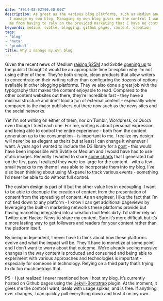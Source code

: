 ```yaml
---
date: "2014-02-02T00:00:00Z"
description: As great as the various blog platforms, such as Medium and Svbtle, are,
  I manage my own blog. Managing my own blog gives me the control I want and prevents
  me from having to rely on the provided marketing that I have no control over.
keywords: medium, svbtle, blogging, github pages, content, creation
tags:
- 'blog'
- 'meta'
- 'product'
title: Why I manage my own blog
---
```


Given the recent news of Medium <a href="http://recode.net/2014/01/28/medium-evan-williams-post-twitter-media-startup-raises-25-million-round/" target="_blank">raising $25M</a> and Svbtle <a href="http://blog.svbtle.com/open-for-everyone" target="_blank">opening up</a> to the public I thought it would be an appropriate time to explain why I’m not using either of them. They’re both simple, clean products that allow writers to concentrate on their writing rather than configuring the dozens of options available in other blogging platforms. They’ve also done a great job with the typography that makes the content enjoyable to read. Compared to the other content websites out there, they’re incredible fast - they have a minimal structure and don’t load a ton of external content - especially when compared to the major publishers out there now such as the news sites and the social networks.

Yet I’m not writing on either of them, nor on Tumblr, Wordpress, or Quora even though I tried each one. For me, writing is about personal expression and being able to control the entire experience - both from the content generation up to the consumption - is important to me. I realize my design will never be as elegant as theirs but at least I can change it whenever I want. A year ago I wanted to include the D3 library for a <a href="http://dangoldin.com/2013/02/12/analysis-of-lincolns-words/">post</a> - this would have been impossible with Svbtle or Medium and I would have had to use static images. Recently I wanted to share <a href="http://dangoldin.com/2014/01/09/taxi-prices-around-the-world/">some charts</a> that I generated but on the first pass I realized they were too large for the content - with a few small tweaks to my theme I was able to incorporate them into my blog. I’ve also been thinking about using Mixpanel to track various events - something I’d never be able to do without full control.

The custom design is part of it but the other value lies in decoupling. I want to be able to decouple the creation of content from the presentation of content from the spreading of content. As an engineer, I like the fact that I’m not tied down to any platform - I know I can get additional pageviews by leveraging the built-in marketing networks these platforms provide but having marketing integrated into a creation tool feels dirty. I’d rather rely on Twitter and Hacker News to share my content. Sure it’s more difficult but it’s a more lasting way to get followers and readers for your content rather than the platform itself.

By being independent, I never have to think about how these platforms evolve and what the impact will be. They’ll have to monetize at some point and I don’t want to worry about that outcome. We’re already seeing massive changes in the way content is produced and consumed and being able to experiment with various approaches and technologies is important - especially for someone in technology. Relying on a third party that’s trying to do too much betrays that.

PS - I just realized I never mentioned how I host my blog. It’s currently hosted on Github pages using the <a href="http://jekyllbootstrap.com/" target="_blank">Jekyll-Bootstrap</a> plugin. At the moment, it gives me the control I want, deals with usage spikes, and is free. If anything ever changes, I can quickly pull everything down and host it on my own.